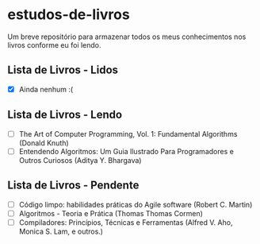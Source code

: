 
# estudos-de-livros

Um breve repositório para armazenar todos os meus conhecimentos nos livros conforme eu foi lendo.




## Lista de Livros - Lidos

- [x]  Ainda nenhum :(


## Lista de Livros - Lendo
- [ ]  The Art of Computer Programming, Vol. 1: Fundamental Algorithms (Donald Knuth)
- [ ]  Entendendo Algoritmos: Um Guia Ilustrado Para Programadores e Outros Curiosos (Aditya Y. Bhargava)
 
## Lista de Livros - Pendente
- [ ]  Código limpo: habilidades práticas do Agile software (Robert C. Martin)
- [ ]  Algoritmos - Teoria e Prática (Thomas Thomas Cormen)
- [ ]  Compiladores: Princípios, Técnicas e Ferramentas (Alfred V. Aho, Monica S. Lam, e outros.)
